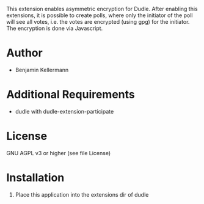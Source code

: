 This extension enables asymmetric encryption for Dudle.
After enabling this extensions, it is possible to create polls, where only the initiator of the poll will see all votes, i.e. the votes are encrypted (using gpg) for the initiator.
The encryption is done via Javascript.

# Author
 * Benjamin Kellermann <Benjamin dot Kellermann at gmx in Germany>

# Additional Requirements
 * dudle with dudle-extension-participate

# License
GNU AGPL v3 or higher (see file License)

# Installation
1. Place this application into the extensions dir of dudle
